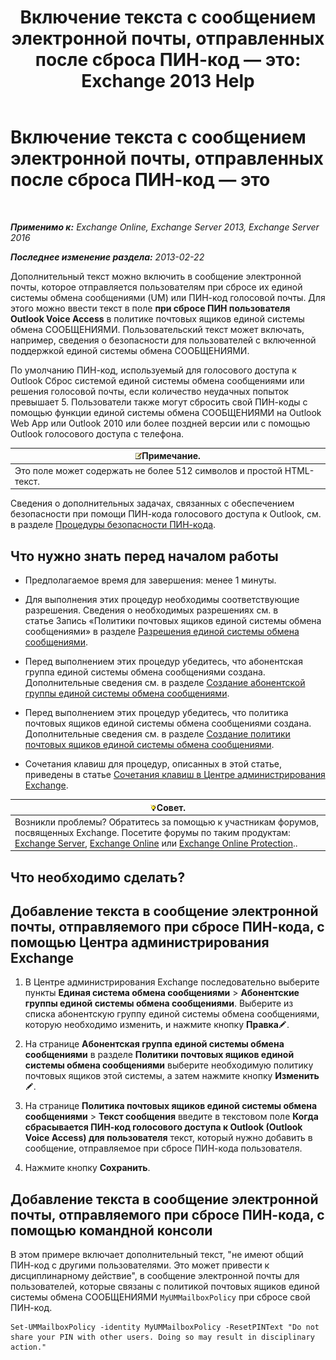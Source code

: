 ﻿---
title: 'Включение текста с сообщением электронной почты, отправленных после сброса ПИН-код — это: Exchange 2013 Help'
TOCTitle: Включение текста с сообщением электронной почты, отправленных после сброса ПИН-код — это
ms:assetid: f7a4d775-a588-412f-ac2c-11ab1a5c67eb
ms:mtpsurl: https://technet.microsoft.com/ru-ru/library/Bb201750(v=EXCHG.150)
ms:contentKeyID: 51408100
ms.date: 05/22/2018
mtps_version: v=EXCHG.150
ms.translationtype: MT
---

# Включение текста с сообщением электронной почты, отправленных после сброса ПИН-код — это

 

_**Применимо к:** Exchange Online, Exchange Server 2013, Exchange Server 2016_

_**Последнее изменение раздела:** 2013-02-22_

Дополнительный текст можно включить в сообщение электронной почты, которое отправляется пользователям при сбросе их единой системы обмена сообщениями (UM) или ПИН-код голосовой почты. Для этого можно ввести текст в поле **при сбросе ПИН пользователя Outlook Voice Access** в политике почтовых ящиков единой системы обмена СООБЩЕНИЯМИ. Пользовательский текст может включать, например, сведения о безопасности для пользователей с включенной поддержкой единой системы обмена СООБЩЕНИЯМИ.

По умолчанию ПИН-код, используемый для голосового доступа к Outlook Сброс системой единой системы обмена сообщениями или решения голосовой почты, если количество неудачных попыток превышает 5. Пользователи также могут сбросить свой ПИН-коды с помощью функции единой системы обмена СООБЩЕНИЯМИ на Outlook Web App или Outlook 2010 или более поздней версии или с помощью Outlook голосового доступа с телефона.

<table>
<thead>
<tr class="header">
<th><img src="images/JJ126620.note(EXCHG.150).gif" title="Примечание" alt="Примечание" />Примечание.</th>
</tr>
</thead>
<tbody>
<tr class="odd">
<td>Это поле может содержать не более 512 символов и простой HTML-текст.</td>
</tr>
</tbody>
</table>


Сведения о дополнительных задачах, связанных с обеспечением безопасности при помощи ПИН-кода голосового доступа к Outlook, см. в разделе [Процедуры безопасности ПИН-кода](pin-security-procedures-exchange-2013-help.md).

## Что нужно знать перед началом работы

  - Предполагаемое время для завершения: менее 1 минуты.

  - Для выполнения этих процедур необходимы соответствующие разрешения. Сведения о необходимых разрешениях см. в статье Запись «Политики почтовых ящиков единой системы обмена сообщениями» в разделе [Разрешения единой системы обмена сообщениями](unified-messaging-permissions-exchange-2013-help.md).

  - Перед выполнением этих процедур убедитесь, что абонентская группа единой системы обмена сообщениями создана. Дополнительные сведения см. в разделе [Создание абонентской группы единой системы обмена сообщениями](create-a-um-dial-plan-exchange-2013-help.md).

  - Перед выполнением этих процедур убедитесь, что политика почтовых ящиков единой системы обмена сообщениями создана. Дополнительные сведения см. в разделе [Создание политики почтовых ящиков единой системы обмена сообщениями](create-a-um-mailbox-policy-exchange-2013-help.md).

  - Сочетания клавиш для процедур, описанных в этой статье, приведены в статье [Сочетания клавиш в Центре администрирования Exchange](keyboard-shortcuts-in-the-exchange-admin-center-exchange-online-protection-help.md).

<table>
<thead>
<tr class="header">
<th><img src="images/Bb124558.tip(EXCHG.150).gif" title="Совет" alt="Совет" />Совет.</th>
</tr>
</thead>
<tbody>
<tr class="odd">
<td>Возникли проблемы? Обратитесь за помощью к участникам форумов, посвященных Exchange. Посетите форумы по таким продуктам: <a href="https://go.microsoft.com/fwlink/p/?linkid=60612">Exchange Server</a>, <a href="https://go.microsoft.com/fwlink/p/?linkid=267542">Exchange Online</a> или <a href="https://go.microsoft.com/fwlink/p/?linkid=285351">Exchange Online Protection</a>..</td>
</tr>
</tbody>
</table>


## Что необходимо сделать?

## Добавление текста в сообщение электронной почты, отправляемого при сбросе ПИН-кода, с помощью Центра администрирования Exchange

1.  В Центре администрирования Exchange последовательно выберите пункты **Единая система обмена сообщениями** \> **Абонентские группы единой системы обмена сообщениями**. Выберите из списка абонентскую группу единой системы обмена сообщениями, которую необходимо изменить, и нажмите кнопку **Правка**![Значок редактирования](images/Bb124582.6f53ccb2-1f13-4c02-bea0-30690e6ea71d(EXCHG.150).gif "Значок редактирования").

2.  На странице **Абонентская группа единой системы обмена сообщениями** в разделе **Политики почтовых ящиков единой системы обмена сообщениями** выберите необходимую политику почтовых ящиков этой системы, а затем нажмите кнопку **Изменить**![Значок редактирования](images/Bb124582.6f53ccb2-1f13-4c02-bea0-30690e6ea71d(EXCHG.150).gif "Значок редактирования").

3.  На странице **Политика почтовых ящиков единой системы обмена сообщениями** \> **Текст сообщения** введите в текстовом поле **Когда сбрасывается ПИН-код голосового доступа к Outlook (Outlook Voice Access) для пользователя** текст, который нужно добавить в сообщение, отправляемое при сбросе ПИН-кода пользователя.

4.  Нажмите кнопку **Сохранить**.

## Добавление текста в сообщение электронной почты, отправляемого при сбросе ПИН-кода, с помощью командной консоли

В этом примере включает дополнительный текст, "не имеют общий ПИН-код с другими пользователями. Это может привести к дисциплинарному действие", в сообщение электронной почты для пользователей, которые связаны с политикой почтовых ящиков единой системы обмена СООБЩЕНИЯМИ `MyUMMailboxPolicy` при сбросе свой ПИН-код.

    Set-UMMailboxPolicy -identity MyUMMailboxPolicy -ResetPINText "Do not share your PIN with other users. Doing so may result in disciplinary action."

